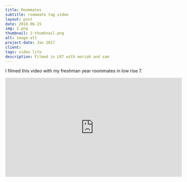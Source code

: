 ```yaml
---
title: Roommates
subtitle: roommate tag video
layout: post
date: 2018-06-15
img: 2.png
thumbnail: 2-thumbnail.png
alt: image-alt
project-date: Jan 2017
client: 
tags: video life
description: Filmed in LR7 with moriah and sam
---
```

I filmed this video with my freshman year roommates in low rise 7.
<html>
<iframe width="560" height="315" src="https://www.youtube.com/embed/vBlAcRp-lS4?rel=0" frameborder="0" allow="autoplay; encrypted-media" allowfullscreen></iframe>
</html>